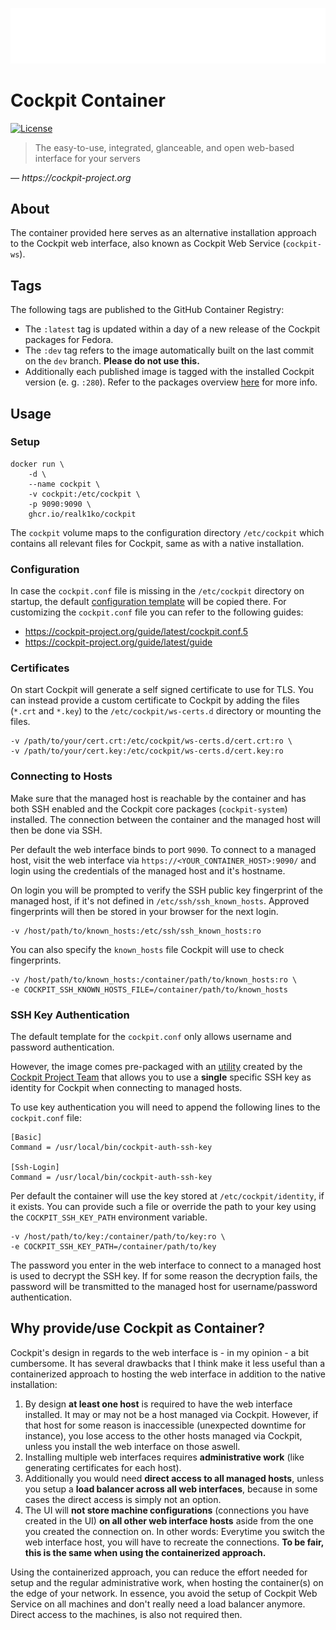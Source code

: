![Cockpit Logo](cockpit-logo.png)

# Cockpit Container

[![License](https://img.shields.io/github/license/realk1ko/cockpit-container.svg)](https://github.com/realk1ko/cockpit-container/blob/main/LICENSE)

> The easy-to-use, integrated, glanceable, and open web-based interface for your servers

_&#8213; https://cockpit-project.org_

## About

The container provided here serves as an alternative installation approach to the Cockpit web interface, also known as
Cockpit Web Service (`cockpit-ws`).

## Tags

The following tags are published to the GitHub Container Registry:

- The `:latest` tag is updated within a day of a new release of the Cockpit packages for Fedora.
- The `:dev` tag refers to the image automatically built on the last commit on the `dev` branch. **Please do not use
  this.**
- Additionally each published image is tagged with the installed Cockpit version (e. g. `:280`). Refer to the packages
  overview [here](https://github.com/users/realk1ko/packages/container/package/cockpit) for more info.

## Usage

### Setup

```
docker run \
    -d \
    --name cockpit \
    -v cockpit:/etc/cockpit \
    -p 9090:9090 \
    ghcr.io/realk1ko/cockpit
```

The `cockpit` volume maps to the configuration directory `/etc/cockpit` which contains all relevant files for Cockpit,
same as with a native installation.

### Configuration

In case the `cockpit.conf` file is missing in the `/etc/cockpit` directory on startup, the
default [configuration template](https://github.com/realk1ko/cockpit-container/blob/main/container/usr/local/etc/cockpit-container/cockpit.conf.template)
will be copied there. For customizing the `cockpit.conf` file you can refer to the following guides:

- https://cockpit-project.org/guide/latest/cockpit.conf.5
- https://cockpit-project.org/guide/latest/guide

### Certificates

On start Cockpit will generate a self signed certificate to use for TLS. You can instead provide a custom certificate to
Cockpit by adding the files (`*.crt` and `*.key`) to the `/etc/cockpit/ws-certs.d` directory or mounting the files.

```
-v /path/to/your/cert.crt:/etc/cockpit/ws-certs.d/cert.crt:ro \
-v /path/to/your/cert.key:/etc/cockpit/ws-certs.d/cert.key:ro
```

### Connecting to Hosts

Make sure that the managed host is reachable by the container and has both SSH enabled and
the Cockpit core packages (`cockpit-system`) installed. The connection between the container and the managed host will
then be done via SSH.

Per default the web interface binds to port `9090`. To connect to a managed host, visit the web
interface via `https://<YOUR_CONTAINER_HOST>:9090/` and login using the credentials of the managed host and it's
hostname.

On login you will be prompted to verify the SSH public key fingerprint of the managed host, if it's not defined in
`/etc/ssh/ssh_known_hosts`. Approved fingerprints will then be stored in your browser for the next login.

```
-v /host/path/to/known_hosts:/etc/ssh/ssh_known_hosts:ro
```

You can also specify the `known_hosts` file Cockpit will use to check fingerprints.

```
-v /host/path/to/known_hosts:/container/path/to/known_hosts:ro \
-e COCKPIT_SSH_KNOWN_HOSTS_FILE=/container/path/to/known_hosts
```

### SSH Key Authentication

The default template for the `cockpit.conf` only allows username and password authentication.

However, the image comes pre-packaged with an
[utility](https://github.com/realk1ko/cockpit-container/blob/main/container/usr/local/bin/cockpit-auth-ssh-key) created
by
the [Cockpit Project Team](https://github.com/cockpit-project) that allows you to use a **single** specific SSH key as
identity for Cockpit when connecting to managed hosts.

To use key authentication you will need to append the following lines to the `cockpit.conf` file:

```
[Basic]
Command = /usr/local/bin/cockpit-auth-ssh-key

[Ssh-Login]
Command = /usr/local/bin/cockpit-auth-ssh-key
```

Per default the container will use the key stored at `/etc/cockpit/identity`, if it exists. You can provide such a file
or override the path to your key using the `COCKPIT_SSH_KEY_PATH` environment variable.

```
-v /host/path/to/key:/container/path/to/key:ro \ 
-e COCKPIT_SSH_KEY_PATH=/container/path/to/key
```

The password you enter in the web interface to connect to a managed host is used to decrypt the SSH key. If for some
reason the decryption fails, the password will be transmitted to the managed host for username/password authentication.

## Why provide/use Cockpit as Container?

Cockpit's design in regards to the web interface is - in my opinion - a bit cumbersome. It has several drawbacks that I
think make it less useful than a containerized approach to hosting the web interface in addition to the native
installation:

1. By design **at least one host** is required to have the web interface installed. It may or may not be a host managed
   via Cockpit. However, if that host for some reason is inaccessible (unexpected downtime for instance), you lose
   access to the other hosts managed via Cockpit, unless you install the web interface on those aswell.
2. Installing multiple web interfaces requires **administrative work** (like generating certificates for each host).
3. Additionally you would need **direct access to all managed hosts**, unless you setup a **load balancer across all web
   interfaces**, because in some cases the direct access is simply not an option.
4. The UI will **not store machine configurations** (connections you have created in the UI) **on all other web
   interface hosts** aside from the one you created the connection on. In other words: Everytime you switch the web
   interface host, you will have to recreate the connections. **To be fair, this is the same when using the
   containerized approach.**

Using the containerized approach, you can reduce the effort needed for setup and the regular administrative work, when
hosting the container(s) on the edge of your network. In essence, you avoid the setup of Cockpit Web Service on all
machines and don't really need a load balancer anymore. Direct access to the machines, is also not required then.

